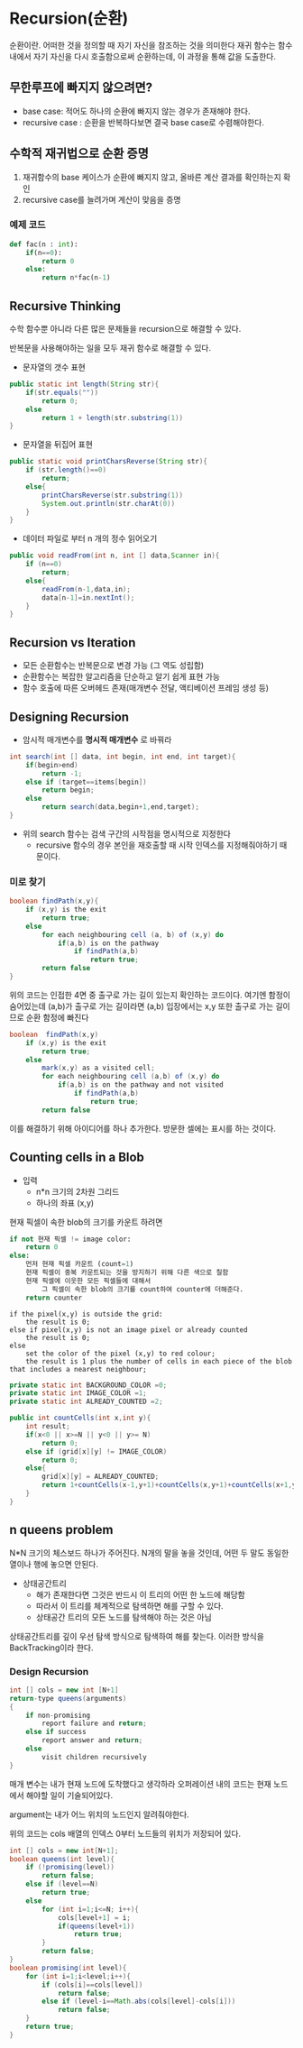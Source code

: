 # Recursion(순환)

순환이란. 어떠한 것을 정의할 때 자기 자신을 참조하는 것을 의미한다
재귀 함수는 함수 내에서 자기 자신을 다시 호출함으로써 순환하는데,
이 과정을 통해 값을 도출한다.

## 무한루프에 빠지지 않으려면?

* base case: 적어도 하나의 순환에 빠지지 않는 경우가 존재해야 한다.
* recursive case : 순환을 반복하다보면 결국 base case로 수렴해야한다.

## 수학적 재귀법으로 순환 증명

1. 재귀함수의 base 케이스가 순환에 빠지지 않고, 올바른 계산 결과를 확인하는지 확인
2. recursive case를 늘려가며 계산이 맞음을 증명
   
### 예제 코드
```python
def fac(n : int):
    if(n==0):
        return 0
    else:
        return n*fac(n-1)
```

## Recursive Thinking

수학 함수뿐 아니라 다른 많은 문제들을 recursion으로 해결할 수 있다.

반복문을 사용해야하는 일을 모두 재귀 함수로 해결할 수 있다.

* 문자열의 갯수 표현

```java
public static int length(String str){
    if(str.equals(""))
        return 0;
    else
        return 1 + length(str.substring(1))
}
```
* 문자열을 뒤집어 표현

```java
public static void printCharsReverse(String str){
    if (str.length()==0)
        return;
    else{
        printCharsReverse(str.substring(1))
        System.out.println(str.charAt(0))
    }
}
```

* 데이터 파일로 부터 n 개의 정수 읽어오기

```java
public void readFrom(int n, int [] data,Scanner in){
    if (n==0)
        return;
    else{
        readFrom(n-1,data,in);
        data[n-1]=in.nextInt();
    }
}
```

## Recursion vs Iteration

* 모든 순환함수는 반복문으로 변경 가능 (그 역도 성립함)
* 순환함수는 복잡한 알고리즘을 단순하고 알기 쉽게 표현 가능
* 함수 호출에 따른 오버헤드 존재(매개변수 전달, 액티베이션 프레임 생성 등)

## Designing Recursion

* 암시적 매개변수를 __명시적 매개변수__ 로 바꿔라

```java
int search(int [] data, int begin, int end, int target){
    if(begin>end)
        return -1;
    else if (target==items[begin])
        return begin;
    else
        return search(data,begin+1,end,target);
}
```
* 위의 search 함수는 검색 구간의 시작점을 명시적으로 지정한다
  * recursive 함수의 경우 본인을 재호출할 때 시작 인덱스를 지정해줘야하기 때문이다.

### 미로 찾기

```java
boolean findPath(x,y){
    if (x,y) is the exit
        return true;
    else
        for each neighbouring cell (a, b) of (x,y) do
            if(a,b) is on the pathway
                if findPath(a,b)
                    return true;
        return false
}
```

위의 코드는 인접한 4면 중 출구로 가는 길이 있는지 확인하는 코드이다.
여기엔 함정이 숨어있는데 (a,b)가 출구로 가는 길이라면 (a,b) 입장에서는 x,y 또한 출구로 가는 길이므로 순환 함정에 빠진다

```java
boolean  findPath(x,y)
    if (x,y) is the exit
        return true;
    else
        mark(x,y) as a visited cell;
        for each neighbouring cell (a,b) of (x,y) do
            if(a,b) is on the pathway and not visited
                if findPath(a,b)
                    return true;
        return false
```

이를 해결하기 위해 아이디어를 하나 추가한다. 방문한 셀에는 표시를 하는 것이다.

## Counting cells in a Blob

* 입력
  * n*n 크기의 2차원 그리드
  * 하나의 좌표 (x,y)

현재 픽셀이 속한 blob의 크기를 카운트 하려면
```python
if not 현재 픽셀 != image color:
    return 0
else:
    먼저 현재 픽셀 카운트 (count=1)
    현재 픽셀이 중복 카운트되는 것을 방지하기 위해 다른 색으로 칠함
    현재 픽셀에 이웃한 모든 픽셀들에 대해서
        그 픽셀이 속한 blob의 크기를 count하여 counter에 더해준다.
    return counter
```

```shell
if the pixel(x,y) is outside the grid:
    the result is 0;
else if pixel(x,y) is not an image pixel or already counted
    the result is 0;
else
    set the color of the pixel (x,y) to red colour;
    the result is 1 plus the number of cells in each piece of the blob that includes a nearest neighbour;
```

```java
private static int BACKGROUND_COLOR =0;
private static int IMAGE_COLOR =1;
private static int ALREADY_COUNTED =2;

public int countCells(int x,int y){
    int result;
    if(x<0 || x>=N || y<0 || y>= N)
        return 0;
    else if (grid[x][y] != IMAGE_COLOR)
        return 0;
    else{
        grid[x][y] = ALREADY_COUNTED;
        return 1+countCells(x-1,y+1)+countCells(x,y+1)+countCells(x+1,y+1)+countCells(x-1,y)+countCells(x+1,y) + countCells(x-1,y-1)+countCells(x,y-1)+countCells(x+1,y-1)
    }
}
```

 
## n queens problem

N*N 크기의 체스보드 하나가 주어진다.
N개의 말을 놓을 것인데, 어떤 두 말도 동일한 열이나 행에 놓으면 안된다.

* 상태공간트리
  * 해가 존재한다면 그것은 반드시 이 트리의 어떤 한 노드에 해당함
  * 따라서 이 트리를 체계적으로 탐색하면 해를 구할 수 있다.
  * 상태공간 트리의 모든 노드를 탐색해야 하는 것은 아님

상태공간트리를 깊이 우선 탐색 방식으로 탐색하여 해를 찾는다. 이러한 방식을 BackTracking이라 한다.
### Design Recursion
```java
int [] cols = new int [N+1]
return-type queens(arguments)
{
    if non-promising
        report failure and return;
    else if success
        report answer and return;
    else
        visit children recursively
}
```
매개 변수는 내가 현재 노드에 도착했다고 생각하라
오퍼레이션 내의 코드는 현재 노드에서 해야할 일이 기술되어있다.

argument는 내가 어느 위치의 노드인지 알려줘야한다.

위의 코드는 cols 배열의 인덱스 0부터 노드들의 위치가 저장되어 있다.

```java
int [] cols = new int[N+1];
boolean queens(int level){
    if (!promising(level))
        return false;
    else if (level==N)
        return true;
    else
        for (int i=1;i<=N; i++){
            cols[level+1] = i;
            if(queens(level+1))
                return true;
        }
        return false;
}
boolean promising(int level){
    for (int i=1;i<level;i++){
        if (cols[i]==cols[level])
            return false;
        else if (level-i==Math.abs(cols[level]-cols[i]))
            return false;
    }
    return true;
}
```